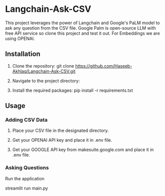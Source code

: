 # Langchain-Ask-CSV

This project leverages the power of Langchain and Google's PaLM model to ask any question from the CSV file.
Google Palm is open-source LLM with free API service so clone this project and test it out.
For Embeddings we are using OPENAI.

## Installation
1. Clone the repository:
git clone https://github.com/Haseeb-Akhlaq/Langchain-Ask-CSV.git

2. Navigate to the project directory:

3. Install the required packages:
pip install -r requirements.txt


## Usage
### Adding CSV Data

1. Place your CSV file in the designated directory.

2. Get your OPENAI API key and place it in .env file.

3. Get your GOOGLE API key from makesuite.google.com and place it in .env file.

### Asking Questions
Run the application 

streamlit run main.py


